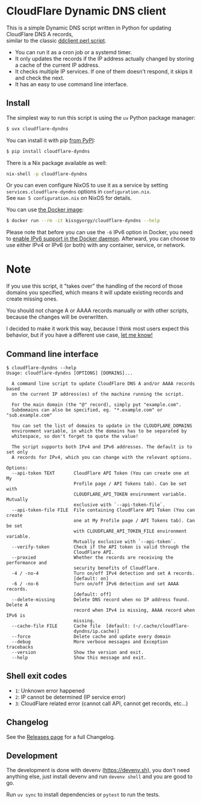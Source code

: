 # CloudFlare Dynamic DNS client

This is a simple Dynamic DNS script written in Python for updating CloudFlare DNS A records,  
similar to the classic [ddclient perl script](https://sourceforge.net/p/ddclient/wiki/Home/).

- You can run it as a cron job or a systemd timer.
- It only updates the records if the IP address actually changed by storing a
  cache of the current IP address.
- It checks multiple IP services. If one of them doesn't respond, it skips it and check the next.
- It has an easy to use command line interface.

## Install

The simplest way to run this script is using the `uv` Python package manager:

```bash
$ uvx cloudflare-dyndns
```

You can install it with pip [from PyPI](https://pypi.org/project/cloudflare-dyndns/):

```bash
$ pip install cloudflare-dyndns
```

There is a Nix package available as well:
```bash
nix-shell -p cloudflare-dyndns
```
Or you can even configure NixOS to use it as a service by setting `services.cloudflare-dyndns` options in `configuration.nix`.  
See `man 5 configuration.nix` on NixOS for details.


You can use [the Docker image](https://hub.docker.com/r/kissgyorgy/cloudflare-dyndns):
```bash
$ docker run --rm -it kissgyorgy/cloudflare-dyndns --help
```

Please note that before you can use the `-6` IPv6 option in Docker, you need to [enable IPv6 support in the Docker daemon](https://docs.docker.com/config/daemon/ipv6/).
Afterward, you can choose to use either IPv4 or IPv6 (or both) with any container, service, or network.

# Note

If you use this script, it "takes over" the handling of the record of those
domains you specified, which means it will update existing records and create
missing ones.

You should not change A or AAAA records manually or with other scripts, because
the changes will be overwritten.

I decided to make it work this way, because I think most users expect this
behavior, but if you have a different use case,
[let me know!](https://github.com/kissgyorgy/cloudflare-dyndns/issues/new)

## Command line interface

<!-- ```$
echo "$ cloudflare-dyndns --help"
cloudflare-dyndns --help
``` -->

```
$ cloudflare-dyndns --help
Usage: cloudflare-dyndns [OPTIONS] [DOMAINS]...

  A command line script to update CloudFlare DNS A and/or AAAA records based
  on the current IP address(es) of the machine running the script.

  For the main domain (the "@" record), simply put "example.com".
  Subdomains can also be specified, eg. "*.example.com" or "sub.example.com"

  You can set the list of domains to update in the CLOUDFLARE_DOMAINS
  environment variable, in which the domains has to be separated by
  whitespace, so don't forget to quote the value!

  The script supports both IPv4 and IPv6 addresses. The default is to set only
  A records for IPv4, which you can change with the relevant options.

Options:
  --api-token TEXT       CloudFlare API Token (You can create one at My
                         Profile page / API Tokens tab). Can be set with
                         CLOUDFLARE_API_TOKEN environment variable. Mutually
                         exclusive with `--api-token-file`.
  --api-token-file FILE  File containing CloudFlare API Token (You can create
                         one at My Profile page / API Tokens tab). Can be set
                         with CLOUDFLARE_API_TOKEN_FILE environment variable.
                         Mutually exclusive with `--api-token`.
  --verify-token         Check if the API token is valid through the
                         CloudFlare API.
  --proxied              Whether the records are receiving the performance and
                         security benefits of Cloudflare.
  -4 / -no-4             Turn on/off IPv4 detection and set A records.
                         [default: on]
  -6 / -no-6             Turn on/off IPv6 detection and set AAAA records.
                         [default: off]
  --delete-missing       Delete DNS record when no IP address found. Delete A
                         record when IPv4 is missing, AAAA record when IPv6 is
                         missing.
  --cache-file FILE      Cache file  [default: (~/.cache/cloudflare-
                         dyndns/ip.cache)]
  --force                Delete cache and update every domain
  --debug                More verbose messages and Exception tracebacks
  --version              Show the version and exit.
  --help                 Show this message and exit.
```

## Shell exit codes

- `1`: Unknown error happened
- `2`: IP cannot be determined (IP service error)
- `3`: CloudFlare related error (cannot call API, cannot get records, etc...)


## Changelog

See the [Releases page](https://github.com/kissgyorgy/cloudflare-dyndns/releases) for a full Changelog.


## Development

The development is done with devenv (https://devenv.sh), you don't need anything
else, just install devenv and run `devenv shell` and you are good to go.

Run `uv sync` to install dependencies or `pytest` to run the tests.
